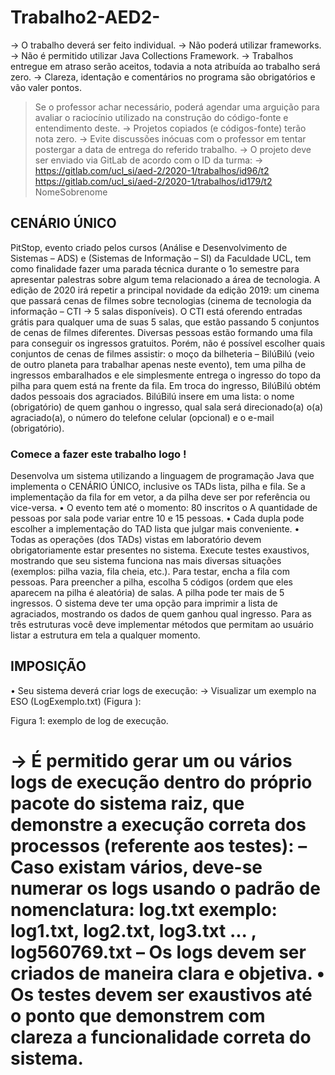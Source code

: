 # Trabalho2-AED2-



→ O trabalho deverá ser feito individual.
→ Não poderá utilizar frameworks.
→ Não é permitido utilizar Java Collections Framework.
→ Trabalhos entregue em atraso serão aceitos, todavia a nota atribuída ao trabalho será zero.
→ Clareza, identação e comentários no programa são obrigatórios e vão valer pontos.
> Se o professor achar necessário, poderá agendar uma arguição para avaliar o raciocínio utilizado na
construção do código-fonte e entendimento deste.
→ Projetos copiados (e códigos-fonte) terão nota zero.
→ Evite discussões inócuas com o professor em tentar postergar a data de entrega do referido
trabalho.
→ O projeto deve ser enviado via GitLab de acordo com o ID da turma:
→ https://gitlab.com/ucl_si/aed-2/2020-1/trabalhos/id96/t2
> https://gitlab.com/ucl_si/aed-2/2020-1/trabalhos/id179/t2
 NomeSobrenome

## CENÁRIO ÚNICO

PitStop, evento criado pelos cursos (Análise e Desenvolvimento de Sistemas – ADS) e (Sistemas
de Informação – SI) da Faculdade UCL, tem como finalidade fazer uma parada técnica durante
o 1o semestre para apresentar palestras sobre algum tema relacionado a área de tecnologia. A
edição de 2020 irá repetir a principal novidade da edição 2019: um cinema que passará cenas
de filmes sobre tecnologias (cinema de tecnologia da informação – CTI → 5 salas disponíveis).
O CTI está oferendo entradas grátis para qualquer uma de suas 5 salas, que estão passando 5
conjuntos de cenas de filmes diferentes. Diversas pessoas estão formando uma fila para
conseguir os ingressos gratuitos. Porém, não é possível escolher quais conjuntos de cenas de
filmes assistir: o moço da bilheteria – BilúBilú (veio de outro planeta para trabalhar apenas
neste evento), tem uma pilha de ingressos embaralhados e ele simplesmente entrega o
ingresso do topo da pilha para quem está na frente da fila. Em troca do ingresso, BilúBilú obtém
dados pessoais dos agraciados.
BilúBilú insere em uma lista: o nome (obrigatório) de quem ganhou o ingresso, qual sala será
direcionado(a) o(a) agraciado(a), o número do telefone celular (opcional) e o e-mail
(obrigatório).

### Comece a fazer este trabalho logo !


Desenvolva um sistema utilizando a linguagem de programação Java que implementa o
CENÁRIO ÚNICO, inclusive os TADs lista, pilha e fila. Se a implementação da fila for em vetor, a
da pilha deve ser por referência ou vice-versa.
• O evento tem até o momento: 80 inscritos
o A quantidade de pessoas por sala pode variar entre 10 e 15 pessoas.
• Cada dupla pode escolher a implementação do TAD lista que julgar mais conveniente.
• Todas as operações (dos TADs) vistas em laboratório devem obrigatoriamente estar
presentes no sistema.
Execute testes exaustivos, mostrando que seu sistema funciona nas mais diversas situações
(exemplos: pilha vazia, fila cheia, etc.). Para testar, encha a fila com pessoas. Para preencher a
pilha, escolha 5 códigos (ordem que eles aparecem na pilha é aleatória) de salas. A pilha pode
ter mais de 5 ingressos. O sistema deve ter uma opção para imprimir a lista de agraciados,
mostrando os dados de quem ganhou qual ingresso. Para as três estruturas você deve
implementar métodos que permitam ao usuário listar a estrutura em tela a qualquer momento.


## IMPOSIÇÃO
• Seu sistema deverá criar logs de execução:
→ Visualizar um exemplo na ESO (LogExemplo.txt) (Figura ):

Figura 1: exemplo de log de execução.

→ É permitido gerar um ou vários logs de execução dentro do próprio pacote do sistema raiz,
que demonstre a execução correta dos processos (referente aos testes):
– Caso existam vários, deve-se numerar os logs usando o padrão de nomenclatura:
log<codigo>.txt
exemplo: log1.txt, log2.txt, log3.txt ... , log560769.txt
– Os logs devem ser criados de maneira clara e objetiva.
• Os testes devem ser exaustivos até o ponto que demonstrem com clareza a funcionalidade
correta do sistema.
========================================================================